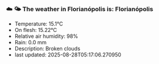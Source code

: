 ### ☁️ 🌤️  The weather in Florianópolis is: Florianópolis

- Temperature: 15.1°C
- On flesh: 15.22°C
- Relative air humidity: 98%
- Rain: 0.0 mm
- Description: Broken clouds
- last updated: 2025-08-28T05:17:06.270950
